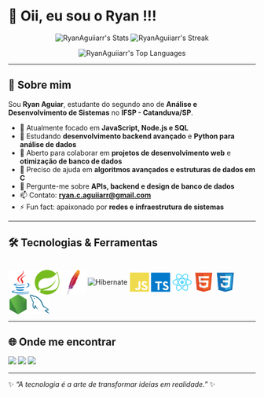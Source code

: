 # 👋 Oii, eu sou o Ryan !!!

<div align="center">

 ![RyanAguiiarr's Stats](https://github-readme-stats.vercel.app/api?username=RyanAguiiarr&theme=outrun&show_icons=true&hide_border=true&count_private=false)  ![RyanAguiiarr's Streak](https://github-readme-streak-stats.herokuapp.com/?user=RyanAguiiarr&theme=outrun&hide_border=true) 

 ![RyanAguiiarr's Top Languages](https://github-readme-stats.vercel.app/api/top-langs/?username=RyanAguiiarr&theme=outrun&show_icons=true&hide_border=true&layout=compact&count_private=false)  

</div>

---

## 🚀 Sobre mim  

Sou **Ryan Aguiar**, estudante do segundo ano de **Análise e Desenvolvimento de Sistemas** no **IFSP - Catanduva/SP**.  

- 🔭 Atualmente focado em **JavaScript, Node.js e SQL**  
- 🌱 Estudando **desenvolvimento backend avançado** e **Python para análise de dados**  
- 👯 Aberto para colaborar em **projetos de desenvolvimento web** e **otimização de banco de dados**  
- 🤔 Preciso de ajuda em **algoritmos avançados e estruturas de dados em C**  
- 💬 Pergunte-me sobre **APIs, backend e design de banco de dados**  
- 📫 Contato: **ryan.c.aguiiarr@gmail.com**  
- ⚡ Fun fact: apaixonado por **redes e infraestrutura de sistemas**  

---

## 🛠️ Tecnologias & Ferramentas  

<div style="display: inline_block"><br>
  <!-- Java e ecossistema -->
  <img align="center" alt="Java" height="50" width="50" src="https://raw.githubusercontent.com/devicons/devicon/master/icons/java/java-original.svg">
  <img align="center" alt="Spring" height="50" width="50" src="https://raw.githubusercontent.com/devicons/devicon/master/icons/spring/spring-original.svg">
  <img align="center" alt="Maven" height="50" width="50" src="https://raw.githubusercontent.com/devicons/devicon/master/icons/apache/apache-original.svg">
  <img align="center" alt="Hibernate" height="50" width="50" src="https://www.vectorlogo.zone/logos/hibernate/hibernate-icon.svg">

  <!-- Web e Frontend -->
  <img align="center" alt="Js" height="40" width="40" src="https://raw.githubusercontent.com/devicons/devicon/master/icons/javascript/javascript-plain.svg">
  <img align="center" alt="Ts" height="40" width="40" src="https://raw.githubusercontent.com/devicons/devicon/master/icons/typescript/typescript-plain.svg">
  <img align="center" alt="React" height="40" width="40" src="https://raw.githubusercontent.com/devicons/devicon/master/icons/react/react-original.svg">
  <img align="center" alt="HTML" height="40" width="40" src="https://raw.githubusercontent.com/devicons/devicon/master/icons/html5/html5-original.svg">
  <img align="center" alt="CSS" height="40" width="40" src="https://raw.githubusercontent.com/devicons/devicon/master/icons/css3/css3-original.svg">

  <!-- Backend e Banco -->
  <img align="center" alt="Node" height="40" width="40" src="https://raw.githubusercontent.com/devicons/devicon/master/icons/nodejs/nodejs-original.svg">
  <img align="center" alt="SQL" height="40" width="40" src="https://raw.githubusercontent.com/devicons/devicon/master/icons/mysql/mysql-original.svg">
</div>


---

## 🌐 Onde me encontrar  

<div>
  <a href="https://instagram.com/ryan_aguiar006" target="_blank"><img src="https://img.shields.io/badge/-Instagram-%23E4405F?style=for-the-badge&logo=instagram&logoColor=white"></a>
  <a href = "mailto:ryan.c.aguiiarr@gmail.com"><img src="https://img.shields.io/badge/-Gmail-%23333?style=for-the-badge&logo=gmail&logoColor=white"></a>
  <a href="https://www.linkedin.com/in/ryanaguiar2006" target="_blank"><img src="https://img.shields.io/badge/-LinkedIn-%230077B5?style=for-the-badge&logo=linkedin&logoColor=white"></a>
</div>

---

✨ _“A tecnologia é a arte de transformar ideias em realidade.”_ ✨
